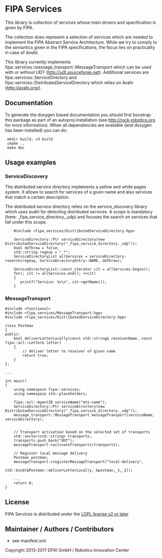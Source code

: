 # FIPA Services
This library is collection of services whose main drivers and specification is given by FIPA.

The collection does represent a selection of services which are needed to implement the FIPA Abstract Service Architecture. While we try to comply to the semantics given in the FIPA specifications, the focus lies on practicality in case of doubt.

This library currently implements fipa::services::message_transport::MessageTransport which can be used with or without UDT (http://udt.sourceforge.net). Additional services are fipa::services::ServiceDirectory and fipa::services::DistributedServiceDirectory which relies on Avahi (http://avahi.org/).

## Documentation
To generate the doxygen based documentation you should first boostrap this package as part of an autoproj installation (see http://rock-robotics.org for more information).
When all dependencies are available (and doxygen has been installed) you can do:
```
 mkdir build; cd build
 cmake ..
 make doc
```

## Usage examples
### ServiceDiscovery

The distributed service directory implements a yellow and white pages system. It allows to search for services of a given name and also services that match a certain description.

The distributed service directory relies on the service_discovery library which uses avahi for detecting distributed services. A scope is mandatory (here: _fipa_service_directory._udp) and focuses the search on services that fall under this scope.

```
    #include <fipa_services/DistributedServiceDirectory.hpp>

    ServiceDirectory::Ptr serviceDirectory(new DistributedServiceDirectory("_fipa_service_directory._udp"));
    bool doThrow = false;
    std::string regexp = ".*";
    ServiceDirectoryList allServices = serviceDirectory->search(regexp, ServiceDirectoryEntry::NAME, doThrow);

    ServiceDirectoryList::const_iterator cit = allServices.begin();
    for(; cit != allServices.end(); ++cit)
    {
       printf("Service: %s\n", cit->getName());
    }
```

### MessageTransport

```
#include <functional>
#include <fipa_services/MessageTransport.hpp>
#include <fipa_services/DistributedServiceDirectory.hpp>

class Postman
{
public:
    bool deliverLetterLocally(const std::string& receiverName, const fipa::acl::Letter& letter)
    {
        // deliver letter to receiver of given name
        return true;
    }
};

...

int main()
{
    using namespace fipa::services;
    using namespace std::placeholders;

    fipa::acl::AgentID serviceName("mts-name");
    ServiceDirectory::Ptr serviceDirectory(new DistributedServiceDirectory("_fipa_service_directory._udp"));
    message_transport::MessageTransport messageTransport(serviceName, serviceDirectory);


    // Transport activation based on the selected set of transports
    std::vector<std::string> transports;
    transports.push_back("UDT");
    messageTransport->activateTransports(transports);

    // Register local message delivery
    Postman postman;
    messageTransport->registerMessageTransport("local-delivery",
                                            std::bind(&Postman::deliverLetterLocally, &postman,_1,_2));

    ...
    return 0;
}
```
## License
FIPA Services is distributed under the [LGPL license v2 or
later](https://www.gnu.org/licenses/old-licenses/lgpl-2.0.txt)

## Maintainer / Authors / Contributors
 * see manifest.xml

Copyright 2013-2017 DFKI GmbH / Robotics Innovation Center

